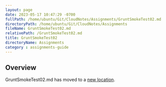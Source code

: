 ```yaml
---
layout: page
date: 2023-05-17 10:47:29 -0700
fullPath: /home/ubuntu/Git/CloudNotes/Assignments/GruntSmokeTest02.md
directoryPath: /home/ubuntu/Git/CloudNotes/Assignments
fileName: GruntSmokeTest02.md
relativePath: /GruntSmokeTest02.md
title: GruntSmokeTest02
directoryName: Assignments
category : assignments-guide
---
```


## Overview

GruntSmokeTest02.md has moved to a [new location](SmokeTests/GruntSmokeTest02.md).
